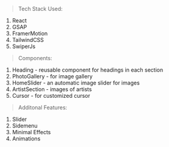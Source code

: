 > Tech Stack Used:
1. React
2. GSAP
3. FramerMotion
4. TailwindCSS
5. SwiperJs

> Components:
1. Heading - reusable component for headings in each section
2. PhotoGallery - for image gallery
3. HomeSlider - an automatic image slider for images
4. ArtistSection - images of artists
5. Cursor - for customized cursor

> Additonal Features:
1. Slider
2. Sidemenu
3. Minimal Effects
4. Animations 